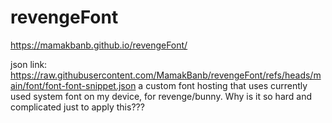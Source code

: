 # revengeFont

https://mamakbanb.github.io/revengeFont/

json link: https://raw.githubusercontent.com/MamakBanb/revengeFont/refs/heads/main/font/font-font-snippet.json
a custom font hosting that uses currently used system font on my device, for revenge/bunny. Why is it so hard and complicated just to apply this???

